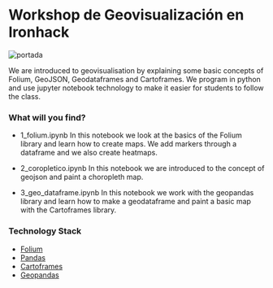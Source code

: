 # Workshop de Geovisualización en Ironhack 
![portada](https://github.com/agalvezcorell/geo_visualization/blob/main/images/geo_portada.jpg)

We are introduced to geovisualisation by explaining some basic concepts of Folium, GeoJSON, Geodataframes and Cartoframes.
We program in python and use jupyter notebook technology to make it easier for students to follow the class.


### What will you find?

- 1_folium.ipynb
In this notebook we look at the basics of the Folium library and learn how to create maps. We add markers through a dataframe and we also create heatmaps.

- 2_coropletico.ipynb
In this notebook we are introduced to the concept of geojson and paint a choropleth map.

- 3_geo_dataframe.ipynb
In this notebook we work with the geopandas library and learn how to make a geodataframe and paint a basic map with the Cartoframes library.

### Technology Stack

- [Folium](https://python-visualization.github.io/folium/)
- [Pandas](https://pandas.pydata.org/docs/)
- [Cartoframes](https://carto.com/developers/cartoframes/)
- [Geopandas](https://geopandas.org/)
